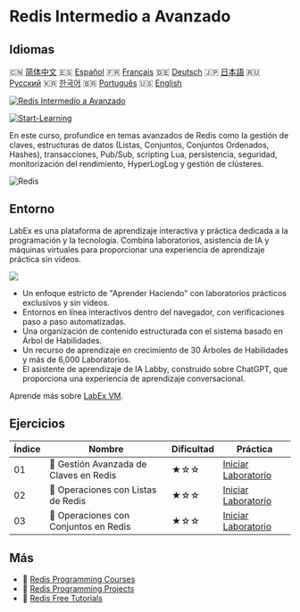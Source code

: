 # Redis Intermedio a Avanzado

## Idiomas

🇨🇳 [简体中文](README_zh.md) 🇪🇸 [Español](README_es.md) 🇫🇷 [Français](README_fr.md) 🇩🇪 [Deutsch](README_de.md) 🇯🇵 [日本語](README_ja.md) 🇷🇺 [Русский](README_ru.md) 🇰🇷 [한국어](README_ko.md) 🇧🇷 [Português](README_pt.md) 🇺🇸 [English](README.md) 

[![Redis Intermedio a Avanzado](https://cover-creator.labex.io/redis-intermediate-to-advanced.png?lang=es)](https://labex.io/es/courses/redis-intermediate-to-advanced)

[![Start-Learning](https://img.shields.io/badge/Start-Learning-whitesmoke?style=for-the-badge)](https://labex.io/es/courses/redis-intermediate-to-advanced)

En este curso, profundice en temas avanzados de Redis como la gestión de claves, estructuras de datos (Listas, Conjuntos, Conjuntos Ordenados, Hashes), transacciones, Pub/Sub, scripting Lua, persistencia, seguridad, monitorización del rendimiento, HyperLogLog y gestión de clústeres.

![Redis](https://img.shields.io/badge/Redis-whitesmoke?style=for-the-badge&logo=redis)


## Entorno

LabEx es una plataforma de aprendizaje interactiva y práctica dedicada a la programación y la tecnología. Combina laboratorios, asistencia de IA y máquinas virtuales para proporcionar una experiencia de aprendizaje práctica sin videos.

![](https://tutorial-screenshot.getvm.io/images/vm-1725247253.png)

- Un enfoque estricto de "Aprender Haciendo" con laboratorios prácticos exclusivos y sin videos.
- Entornos en línea interactivos dentro del navegador, con verificaciones paso a paso automatizadas.
- Una organización de contenido estructurada con el sistema basado en Árbol de Habilidades.
- Un recurso de aprendizaje en crecimiento de 30 Árboles de Habilidades y más de 6,000 Laboratorios.
- El asistente de aprendizaje de IA Labby, construido sobre ChatGPT, que proporciona una experiencia de aprendizaje conversacional.

Aprende más sobre [LabEx VM](https://support.labex.io/using-labex/virtual-machine).

## Ejercicios

|   Índice | Nombre                                 | Dificultad   | Práctica                                                                                                                   |
|----------|----------------------------------------|--------------|----------------------------------------------------------------------------------------------------------------------------|
|       01 | 📖 Gestión Avanzada de Claves en Redis | ★☆☆          | <a target='_blank' href='https://labex.io/es/tutorials/redis-redis-advanced-key-management-552094'>Iniciar Laboratorio</a> |
|       02 | 📖 Operaciones con Listas de Redis     | ★☆☆          | <a target='_blank' href='https://labex.io/es/tutorials/redis-redis-list-operations-552098'>Iniciar Laboratorio</a>         |
|       03 | 📖 Operaciones con Conjuntos en Redis  | ★☆☆          | <a target='_blank' href='https://labex.io/es/tutorials/redis-redis-set-operations-552104'>Iniciar Laboratorio</a>          |

## Más

- 🔗 [Redis Programming Courses](https://github.com/labex-labs/awesome-programming-courses)
- 🔗 [Redis Programming Projects](https://github.com/labex-labs/awesome-programming-projects)
- 🔗 [Redis Free Tutorials](https://github.com/labex-labs/redis-free-tutorials)

